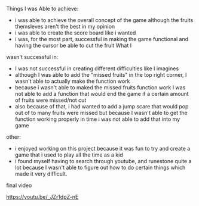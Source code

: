 Things I was Able to achieve:

- i was able to achieve the overall concept of the game although the fruits themsleves aren't the best in my opinion
- i was able to create the score board like i wanted
- i was, for the most part, successful in making the game functional and having the cursor be able to cut the fruit What I

wasn't successful in:
- I was not successful in creating different difficulties like I imagines
- although I was able to add the "missed fruits" in the top right corner, I wasn't able to actually make the function work
- because i wasn't able to maked the missed fruits function work I was not able to add a function that would end the game if a certain amount of fruits were missed/not cut
- also because of that, i had wanted to add a jump scare that would pop out of to many fruits were missed but because I wasn't able to get the function working properly in time i was not able to add that into my game

other:
- i enjoyed working on this project because it was fun to try and create a game that i used to play all the time as a kid
- i found myself having to search through youtube, and runestone quite a lot because I wasn't able to figure out how to do certain things which made it very difficult.

final video

https://youtu.be/_JZr1dpZ-nE
